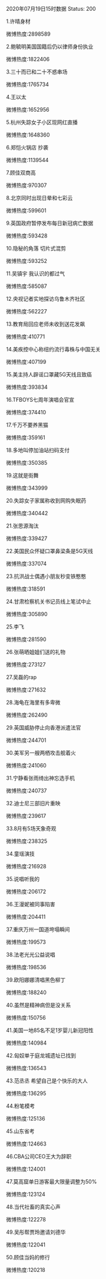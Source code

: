 2020年07月19日15时数据
Status: 200

1.许晴身材

微博热度:2898589

2.鲍毓明美国国籍后仍以律师身份执业

微博热度:1822406

3.三十而已和二十不惑串场

微博热度:1765734

4.王以太

微博热度:1652956

5.杭州失踪女子小区现网红直播

微博热度:1648360

6.郑恺火锅店 抄袭

微博热度:1139544

7.顾佳双商高

微博热度:970307

8.北京同时出现日晕和七彩云

微博热度:599601

9.英国政府暂停发布每日新冠病亡数据

微博热度:593428

10.隐秘的角落 切片式混剪

微博热度:593252

11.吴镇宇 我认识的都过气

微博热度:585087

12.央视记者实地探访乌鲁木齐社区

微博热度:562227

13.教育局回应老师未收到送花发飙

微博热度:410771

14.美疾控中心称纽约流行毒株与中国无关

微博热度:407199

15.美主持人辟谣口罩藏5G天线且致癌

微博热度:393834

16.TFBOYS七周年演唱会官宣

微博热度:374410

17.千万不要养黑猫

微博热度:359161

18.多地叫停加油站扫码支付

微博热度:350385

19.这就是街舞

微博热度:343999

20.失踪女子家属称收到网购失眠药

微博热度:340442

21.张思源淘汰

微博热度:339427

22.美国民众怀疑口罩鼻梁条是5G天线

微博热度:337074

23.抗洪战士偶遇小朋友秒变铁憨憨

微博热度:318591

24.甘肃检察机关书记员线上笔试中止

微博热度:305890

25.李飞

微博热度:281590

26.张萌晒姐姐们送的礼物

微博热度:273127

27.吴磊的rap

微博热度:271632

28.海龟在海里有多卑微

微博热度:262490

29.英国威胁停止向香港派遣法官

微博热度:244701

30.美军另一艘两栖攻击舰着火

微博热度:241060

31.宁静看张雨绮出神忘选手机

微博热度:240737

32.迪士尼三部旧片重映

微博热度:239617

33.8月有5场天象奇观

微博热度:238325

34.童瑶演技

微博热度:216928

35.说唱听我的

微博热度:206172

36.王漫妮被同事陷害

微博热度:204411

37.重庆万州一国道垮塌瞬间

微博热度:199573

38.法老光光公益说唱

微博热度:198536

39.欧阳娜娜清唱黑色柳丁

微博热度:188240

40.虽然是精神病但是没关系

微博热度:150756

41.美国一地85名不足1岁婴儿新冠阳性

微博热度:140984

42.匈奴单于庭龙城遗址已找到

微博热度:136543

43.范丞丞 希望自己是个快乐的大人

微博热度:136295

44.粉笔模考

微博热度:125136

45.山东省考

微博热度:124663

46.CBA公司CEO王大为辞职

微博热度:124001

47.莫高窟单日游客最大限量调整为50%

微博热度:123124

48.当代社畜的真实心声

微博热度:122278

49.吴彤帮贾玲邀请刘德华

微博热度:122041

50.顾佳当妈的修行

微博热度:120218

